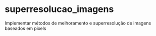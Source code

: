 # superresolucao_imagens
Implementar métodos de melhoramento e superresolução de imagens baseados em pixels
